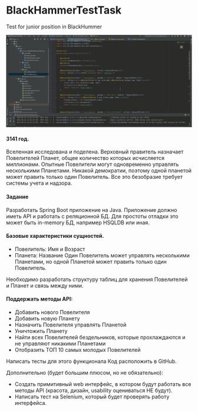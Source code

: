 # BlackHammerTestTask
Test for junior position in BlackHummer 

[![Watch te video](https://github.com/levord-22/BlackHammerTestTask/blob/main/How_it_works.gif)](https://github.com/levord-22/BlackHammerTestTask/blob/main/How_it_works.gif)


#### 3141 год.

Вселенная исследована и поделена. 
Верховный правитель назначает Повелителей Планет, общее количество которых исчисляется миллионами.
Опытные Повелители могут одновременно управлять несколькими Планетами. Никакой демократии, поэтому одной планетой может править только один Повелитель.
Все это безобразие требует системы учета и надзора.

#### Задание
Разработать Spring Boot приложение на Java.
Приложение должно иметь API и работать с реляционной БД. Для простоты отладки это может быть in-memory БД, например HSQLDB или иная.

#### Базовые характеристики сущностей.
* Повелитель: Имя и Возраст
* Планета: Название
Один Повелитель может управлять несколькими Планетами, но одной Планетой может править только один Повелитель.

Необходимо разработать структуру таблиц для хранения Повелителей и Планет и связь между ними.

#### Поддержать методы API:
* Добавить нового Повелителя
* Добавить новую Планету
* Назначить Повелителя управлять Планетой
* Уничтожить Планету
* Найти всех Повелителей бездельников, которые прохлаждаются и не управляют никакими Планетами
* Отобразить ТОП 10 самых молодых Повелителей

Написать тесты для этого функционала
Код расположить в GitHub.

Дополнительно (будет большим плюсом, но не обязательно):
 * Создать примитивный web интерфейс, в котором будут работать все методы API (красота, дизайн, usability оцениваться НЕ будут).
 * Написать тест на Selenium, который будет проверять работу интерфейса.
